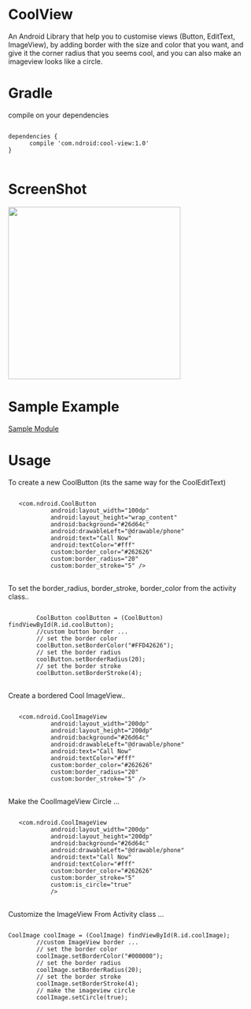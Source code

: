 # CoolView
An Android Library that help you to customise views (Button, EditText, ImageView), by adding border with the size and color that you want, and give it  the corner radius that you seems cool, and you can also make an imageview looks like a circle.

# Gradle
compile on your dependencies
<pre>
<code>
dependencies {
      compile 'com.ndroid:cool-view:1.0'
}
</code>
</pre>

# ScreenShot
<img src="https://image.ibb.co/fcYFVb/Screen_Shot_2017_10_03_at_20_52_30.png" width="350"/>

# Sample Example
<a href="https://github.com/nadimgouia/CoolView/tree/master/app">Sample Module</a>

# Usage

To create a new CoolButton (its the same way for the CoolEditText)
<pre>
<code>
   &lt;com.ndroid.CoolButton
            android:layout_width="100dp"
            android:layout_height="wrap_content"
            android:background="#26d64c"
            android:drawableLeft="@drawable/phone"
            android:text="Call Now"
            android:textColor="#fff"
            custom:border_color="#262626"
            custom:border_radius="20"
            custom:border_stroke="5" /&gt;
</code>
</pre>

To set the border_radius, border_stroke, border_color from the activity class..
<pre>
<code>
        CoolButton coolButton = (CoolButton) findViewById(R.id.coolButton);
        //custom button border ...
        // set the border color
        coolButton.setBorderColor("#FFD42626");
        // set the border radius
        coolButton.setBorderRadius(20);
        // set the border stroke
        coolButton.setBorderStroke(4);
</code>
</pre>

Create a bordered Cool ImageView..
<pre>
<code>
   &lt;com.ndroid.CoolImageView
            android:layout_width="200dp"
            android:layout_height="200dp"
            android:background="#26d64c"
            android:drawableLeft="@drawable/phone"
            android:text="Call Now"
            android:textColor="#fff"
            custom:border_color="#262626"
            custom:border_radius="20"
            custom:border_stroke="5" /&gt;
</code>
</pre>

Make the CoolImageView Circle ...
<pre>
<code>
   &lt;com.ndroid.CoolImageView
            android:layout_width="200dp"
            android:layout_height="200dp"
            android:background="#26d64c"
            android:drawableLeft="@drawable/phone"
            android:text="Call Now"
            android:textColor="#fff"
            custom:border_color="#262626"
            custom:border_stroke="5"
            custom:is_circle="true"
            /&gt;
</code>
</pre>

Customize the ImageView From Activity class ...
<pre>
<code>
CoolImage coolImage = (CoolImage) findViewById(R.id.coolImage);
        //custom ImageView border ...
        // set the border color
        coolImage.setBorderColor("#000000");
        // set the border radius
        coolImage.setBorderRadius(20);
        // set the border stroke
        coolImage.setBorderStroke(4);
        // make the imageview circle 
        coolImage.setCircle(true);
        
</code>
</pre>






